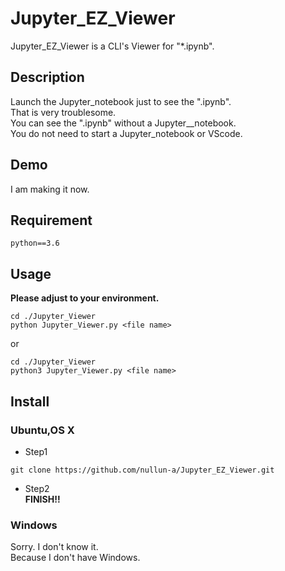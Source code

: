 Jupyter_EZ_Viewer
====
Jupyter_EZ_Viewer is a CLI's Viewer for "*.ipynb".


## Description
Launch the Jupyter_notebook just to see the ".ipynb".  
That is very troublesome.  
You can see the ".ipynb" without a Jupyter__notebook.  
You do not need to start a Jupyter_notebook or VScode.
## Demo
I am making it now.

## Requirement
```
python==3.6
```

## Usage
__Please adjust to your environment.__

```
cd ./Jupyter_Viewer
python Jupyter_Viewer.py <file name>
```
or
```
cd ./Jupyter_Viewer
python3 Jupyter_Viewer.py <file name>
```
## Install
### Ubuntu,OS X
* Step1
```
git clone https://github.com/nullun-a/Jupyter_EZ_Viewer.git
```

* Step2  
__FINISH!!__

### Windows
Sorry. I don't know it.  
Because I don't have Windows.  
